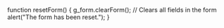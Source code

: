    function resetForm() {
    g_form.clearForm(); // Clears all fields in the form
    alert("The form has been reset.");
}
